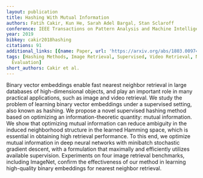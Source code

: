 ```yaml
---
layout: publication
title: Hashing With Mutual Information
authors: Fatih Cakir, Kun He, Sarah Adel Bargal, Stan Sclaroff
conference: IEEE Transactions on Pattern Analysis and Machine Intelligence
year: 2019
bibkey: cakir2018hashing
citations: 91
additional_links: [{name: Paper, url: 'https://arxiv.org/abs/1803.00974'}]
tags: [Hashing Methods, Image Retrieval, Supervised, Video Retrieval, Neural Hashing,
  Evaluation]
short_authors: Cakir et al.
---
```

Binary vector embeddings enable fast nearest neighbor retrieval in large
databases of high-dimensional objects, and play an important role in many
practical applications, such as image and video retrieval. We study the problem
of learning binary vector embeddings under a supervised setting, also known as
hashing. We propose a novel supervised hashing method based on optimizing an
information-theoretic quantity: mutual information. We show that optimizing
mutual information can reduce ambiguity in the induced neighborhood structure
in the learned Hamming space, which is essential in obtaining high retrieval
performance. To this end, we optimize mutual information in deep neural
networks with minibatch stochastic gradient descent, with a formulation that
maximally and efficiently utilizes available supervision. Experiments on four
image retrieval benchmarks, including ImageNet, confirm the effectiveness of
our method in learning high-quality binary embeddings for nearest neighbor
retrieval.